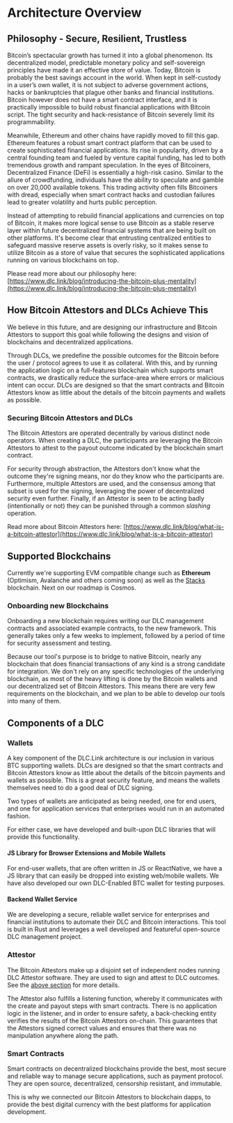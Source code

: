 # Architecture Overview

## Philosophy - Secure, Resilient, Trustless

Bitcoin’s spectacular growth has turned it into a global phenomenon. Its decentralized model, predictable monetary policy and self-sovereign principles have made it an effective store of value. Today, Bitcoin is probably the best savings account in the world. When kept in self-custody in a user’s own wallet, it is not subject to adverse government actions, hacks or bankruptcies that plague other banks and financial institutions. Bitcoin however does not have a smart contract interface, and it is practically impossible to build robust financial applications with Bitcoin script. The tight security and hack-resistance of Bitcoin severely limit its programmability.&#x20;

Meanwhile, Ethereum and other chains have rapidly moved to fill this gap. Ethereum features a robust smart contract platform that can be used to create sophisticated financial applications. Its rise in popularity, driven by a central founding team and fueled by venture capital funding, has led to both tremendous growth and rampant speculation. In the eyes of Bitcoiners, Decentralized Finance (DeFi) is essentially a high-risk casino. Similar to the allure of crowdfunding, individuals have the ability to speculate and gamble on over 20,000 available tokens. This trading activity often fills Bitcoiners with dread, especially when smart contract hacks and custodian failures lead to greater volatility and hurts public perception.

Instead of attempting to rebuild financial applications and currencies on top of Bitcoin, it makes more logical sense to use Bitcoin as a stable reserve layer within future decentralized financial systems that are being built on other platforms. It's become clear that entrusting centralized entities to safeguard massive reserve assets is overly risky, so it makes sense to utilize Bitcoin as a store of value that secures the sophisticated applications running on various blockchains on top.

Please read more about our philosophy here: [https://www.dlc.link/blog/introducing-the-bitcoin-plus-mentality](https://www.dlc.link/blog/introducing-the-bitcoin-plus-mentality)

## How Bitcoin Attestors and DLCs Achieve This

We believe in this future, and are designing our infrastructure and Bitcoin Attestors to support this goal while following the designs and vision of blockchains and decentralized applications.

Through DLCs, we predefine the possible outcomes for the Bitcoin before the user / protocol agrees to use it as collateral. With this, and by running the application logic on a full-features blockchain which supports smart contracts, we drastically reduce the surface-area where errors or malicious intent can occur. DLCs are designed so that the smart contracts and Bitcoin Attestors know as little about the details of the bitcoin payments and wallets as possible.&#x20;

### Securing Bitcoin Attestors and DLCs

The Bitcoin Attestors are operated decentrally by various distinct node operators. When creating a DLC, the participants are leveraging the Bitcoin Attestors to attest to the payout outcome indicated by the blockchain smart contract.&#x20;

For security through abstraction, the Attestors don't know what the outcome they're signing means, nor do they know who the participants are. Furthermore, multiple Attestors are used, and the consensus among that subset is used for the signing, leveraging the power of decentralized security even further. Finally, if an Attestor is seen to be acting badly (intentionally or not) they can be punished through a common _slashing_ operation.&#x20;

Read more about Bitcoin Attestors here: [https://www.dlc.link/blog/what-is-a-bitcoin-attestor](https://www.dlc.link/blog/what-is-a-bitcoin-attestor)

## Supported Blockchains

Currently we're supporting EVM compatible change such as **Ethereum** (Optimism, Avalanche and others coming soon) as well as the [Stacks](https://www.stacks.co/) blockchain. Next on our roadmap is Cosmos.

### Onboarding new Blockchains

Onboarding a new blockchain requires writing our DLC management contracts and associated example contracts, to the new framework. This generally takes only a few weeks to implement, followed by a period of time for security assessment and testing.

Because our tool's purpose is to bridge to native Bitcoin, nearly any blockchain that does financial transactions of any kind is a strong candidate for integration. We don't rely on any specific technologies of the underlying blockchain, as most of the heavy lifting is done by the Bitcoin wallets and our decentralized set of Bitcoin Attestors. This means there are very few requirements on the blockchain, and we plan to be able to develop our tools into many of them.&#x20;

## Components of a DLC

### Wallets

A key component of the DLC.Link architecture is our inclusion in various BTC supporting wallets. DLCs are designed so that the smart contracts and Bitcoin Attestors know as little about the details of the bitcoin payments and wallets as possible. This is a great security feature, and means the wallets themselves need to do a good deal of DLC signing.

Two types of wallets are anticipated as being needed, one for end users, and one for application services that enterprises would run in an automated fashion.&#x20;

For either case, we have developed and built-upon DLC libraries that will provide this functionality.

#### JS Library for Browser Extensions and Mobile Wallets

For end-user wallets, that are often written in JS or ReactNative, we have a JS library that can easily be dropped into existing web/mobile wallets. We have also developed our own DLC-Enabled BTC wallet for testing purposes.

#### Backend Wallet Service

We are developing a secure, reliable wallet service for enterprises and financial institutions to automate their DLC and Bitcoin interactions. This tool is built in Rust and leverages a well developed and featureful open-source DLC management project.

### Attestor

The Bitcoin Attestors make up a disjoint set of independent nodes running DLC Attestor software. They are used to sign and attest to DLC outcomes. See the [above section](tech-stack.md#securing-bitcoin-oracles-and-dlcs) for more details.

The Attestor also fulfills a listening function, whereby it communicates with the create and payout steps with smart contracts. There is no application logic in the listener, and in order to ensure safety, a back-checking entity verifies the results of the Bitcoin Attestors on-chain. This guarantees that the Attestors signed correct values and ensures that there was no manipulation anywhere along the path.

### Smart Contracts

Smart contracts on decentralized blockchains provide the best, most secure and reliable way to manage secure applications, such as payment protocol. They are open source, decentralized, censorship resistant, and immutable.

This is why we connected our Bitcoin Attestors to blockchain dapps, to provide the best digital currency with the best platforms for application development.

